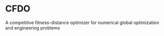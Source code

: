 # CFDO
A competitive fitness-distance optimizer for numerical global optimization and engineering  problems

